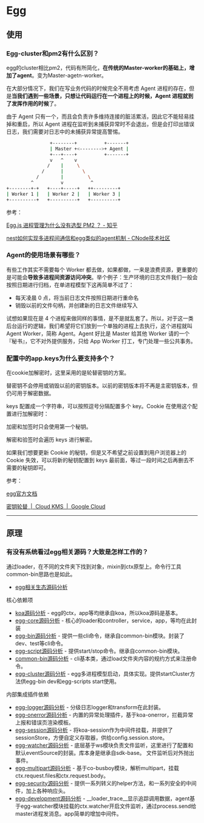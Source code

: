 # Egg

## 使用

### Egg-cluster和pm2有什么区别？

egg的cluster相比pm2，代码有所简化，**在传统的Master-worker的基础上，增加了agent**。变为Master-agetn-worker。

在大部分情况下，我们在写业务代码的时候完全不用考虑 Agent 进程的存在，但是**当我们遇到一些场景，只想让代码运行在一个进程上的时候，Agent 进程就到了发挥作用的时候**了。

由于 Agent 只有一个，而且会负责许多维持连接的脏活累活，因此它不能轻易挂掉和重启，所以 Agent 进程在监听到未捕获异常时不会退出，但是会打印出错误日志，我们需要对日志中的未捕获异常提高警惕。

``` bash
                +--------+          +-------+
                | Master +<-------->+ Agent |
                +---+----+          +-------+
                v   ^    v
               /    |     \
             /      |       \
           /        |         \
         ^          v          ^
+--------+-+   +----+-----+   ++---------+
| Worker 1 |   | Worker 2 |   | Worker 3 |
+----------+   +----------+   +----------+

```


参考：

[Egg.js 进程管理为什么没有选型 PM2 ？ - 知乎](https://www.zhihu.com/question/298718190/answer/511704261?from=singlemessage&isappinstalled=0&utm_medium=social&utm_oi=41809770184704&utm_source=wechat_session&s_r=0)

[nest如何实现多进程间通信和egg类似的agent机制 - CNode技术社区](https://cnodejs.org/topic/5b60495e58db3ccf66a450c6)

### Agent的使用场景有哪些？

有些工作其实不需要每个 Worker 都去做，如果都做，一来是浪费资源，更重要的是可能会**导致多进程间资源访问冲突**。举个例子：生产环境的日志文件我们一般会按照日期进行归档，在单进程模型下这再简单不过了：

- 每天凌晨 0 点，将当前日志文件按照日期进行重命名
- 销毁以前的文件句柄，并创建新的日志文件继续写入

试想如果现在是 4 个进程来做同样的事情，是不是就乱套了。所以，对于这一类后台运行的逻辑，我们希望将它们放到一个单独的进程上去执行，这个进程就叫 Agent Worker，简称 Agent。Agent 好比是 Master 给其他 Worker 请的一个『秘书』，它不对外提供服务，只给 App Worker 打工，专门处理一些公共事务。

### 配置中的app.keys为什么要支持多个？

在cookie加解密时，这里采用的是轮替密钥的方案。

替密钥不会停用或销毁以前的密钥版本。以前的密钥版本将不再是主密钥版本，但仍可用于解密数据。

keys 配置成一个字符串，可以按照逗号分隔配置多个 key。Cookie 在使用这个配置进行加解密时：

加密和加签时只会使用第一个秘钥。

解密和验签时会遍历 keys 进行解密。

如果我们想要更新 Cookie 的秘钥，但是又不希望之前设置到用户浏览器上的 Cookie 失效，可以将新的秘钥配置到 keys 最前面，等过一段时间之后再删去不需要的秘钥即可。

参考：

[egg官方文档](https://eggjs.org/zh-cn/core/cookie-and-session.html#cookie-%E7%A7%98%E9%92%A5)

[密钥轮替  |  Cloud KMS  |  Google Cloud](https://cloud.google.com/kms/docs/key-rotation)



---

## 原理

### 有没有系统看过egg相关源码？大致是怎样工作的？

通过loader，在不同的文件夹下找到对象，mixin到ctx原型上。命令行工具common-bin思路也是如此。

- [egg相关生态源码分析](https://github.com/FunnyLiu/egg/tree/readsource)

核心依赖项
- [koa源码分析](https://github.com/FunnyLiu/koa/tree/readsource) - egg的ctx，app等均继承自koa，所以koa源码是基本。
- [egg-core源码分析](https://github.com/FunnyLiu/egg-core/tree/readsource) - 核心的loader和controller，service，app，等均在此封装
- [egg-bin源码分析](https://github.com/FunnyLiu/egg-bin/tree/readsource) - 提供一些cli命令，继承自common-bin模块。封装了dev、test等cli命令。
- [egg-script源码分析](https://github.com/FunnyLiu/egg-scripts/tree/readsource) - 提供start/stop命令。继承自common-bin模块。
- [common-bin源码分析](https://github.com/FunnyLiu/common-bin/tree/readsource) - cli基本类，通过load文件夹内容的规约方式来注册命令。
- [egg-cluster源码分析](https://github.com/FunnyLiu/egg-cluster/tree/readsource) - egg多进程模型启动，具体实现。提供startCluster方法供egg-bin dev和egg-scripts start使用。

内部集成插件依赖

- [egg-logger源码分析](https://github.com/FunnyLiu/egg-logger/tree/readsource) - 分级日志logger和transform在此封装。
- [egg-onerror源码分析](https://github.com/FunnyLiu/egg-onerror/tree/readsource) - 内置的异常处理插件，基于koa-onerror，拦截异常上报和错误页渲染模板。
- [egg-session源码分析](https://github.com/FunnyLiu/egg-session/tree/readsource) - 将koa-session作为中间件挂载，并提供了sessionStore，方便自定义存取器，供给config.session.store。
- [egg-watcher源码分析](https://github.com/FunnyLiu/egg-watcher/tree/readsource) - 底层基于ws模块负责文件监听，这里进行了配置和默认eventSource的封装。库本身是继承自sdk-base。 文件监听后对外抛出事件。
- [egg-multipart源码分析](https://github.com/FunnyLiu/egg-multipart/tree/readsource) - 基于co-busboy模块，解析multipart，挂载ctx.request.files和ctx.request.body。
- [egg-security源码分析](https://github.com/FunnyLiu/egg-security/tree/readsource) - 提供一系列转义的helper方法，和一系列安全的中间件，加上各种响应头。
- [egg-development源码分析](https://github.com/FunnyLiu/egg-development/tree/readsource) - __loader_trace__显示追踪调用数据，agent基于egg-watcher模块挂载的ctx.watcher开启文件监听，通过process.send给master进程发消息。app简单的增加中间件。